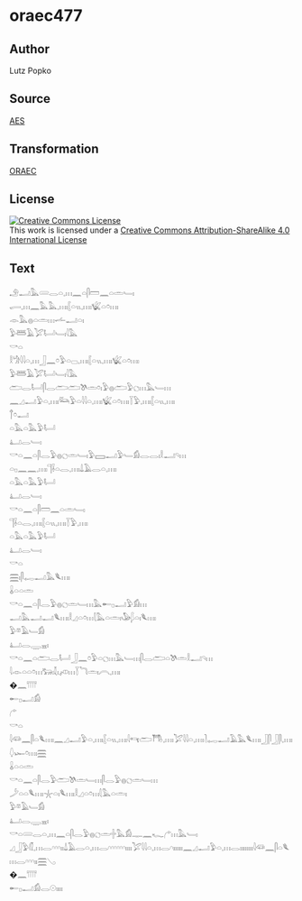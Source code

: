 # oraec477

## Author

Lutz Popko

## Source

[AES](https://github.com/simondschweitzer/aes)

## Transformation

[ORAEC](https://oraec.github.io/)

## License

<a rel="license" href="http://creativecommons.org/licenses/by-sa/4.0/"><img alt="Creative Commons License" style="border-width:0" src="https://i.creativecommons.org/l/by-sa/4.0/88x31.png" /></a><br />This work is licensed under a <a rel="license" href="http://creativecommons.org/licenses/by-sa/4.0/">Creative Commons Attribution-ShareAlike 4.0 International License</a>

## Text

𓄂𓂝𓅓𓄲𓂋𓏏𓈒𓏥𓈖𓏏𓋴𓏠𓈖𓏏𓏛𓄑𓏤<br>
𓂷𓈒𓏥𓈖𓅓𓅓𓈒𓏥𓏤𓐮𓏏𓏭𓈒𓏥𓏤𓆤𓏏𓏌𓏥𓏤<br>
𓁹𓅓𓐍𓏏𓏛𓏥𓌡𓂝𓏏𓏤<br>
𓅱𓆷𓄿𓅯𓂡𓄑𓏤𓇋𓅓<br>
𓎡𓏏<br>
𓎛𓀝𓇋𓇋𓏏𓈒𓏥𓃀𓈖𓏌𓅱𓏏𓊌𓈒𓏥𓏤𓐮𓏏𓏭𓈒𓏥𓏤𓆤𓏏𓏌𓏥𓏤<br>
𓅱𓆷𓄿𓅯𓂡𓄑𓏤𓇋𓅓<br>
𓂧𓂋𓂡𓋴𓂋𓂧𓂧𓌗𓏛𓏌𓏤𓅱𓐍𓂧𓅱𓐎𓏥𓅓𓄑𓏥<br>
𓈖𓈎𓂝𓅱𓏏𓈒𓏥𓏤𓃛𓅱𓏏𓇋𓇋𓏏𓈒𓏥𓏤𓆤𓏏𓏌𓏥𓏤𓇅𓅱𓈒𓏥𓏤𓐮𓏏𓏭𓈒𓏥𓏤<br>
𓐩𓏌𓂝<br>
𓏏𓅓𓏏𓅓𓅱𓂡<br>
𓂞𓂋𓄑𓏤<br>
𓎡𓏏𓈖𓏏𓋴𓂋𓅱𓐍𓐎𓏛𓄑𓏤𓅱𓈙𓂝𓅱𓄑𓀁𓂋𓂋𓏤𓎛𓂝𓄹𓏥<br>
𓏏𓊪𓈖𓈖𓈒𓏥𓏤𓊹𓌢𓏏𓂋𓈒𓏥𓏤𓍑𓄿𓂋𓏏𓈒𓏥𓏤<br>
𓏏𓅓𓏏𓅓𓅱𓂡<br>
𓂞𓂋𓄑𓏤<br>
𓎡𓏏𓈖𓏏𓋴𓏠𓈖𓏏𓏛𓄑𓏤<br>
𓊹𓌢𓏏𓂋𓈒𓏥𓏤𓐮𓏏𓏭𓈒𓏥𓏤𓇅𓅱𓈒𓏥𓏤<br>
𓏏𓅓𓏏𓅓𓅱𓂡<br>
𓂞𓂋𓄑𓏤<br>
𓎡𓏏<br>
𓈗𓏤𓋴𓉻𓂝𓅓𓆰𓏥𓏤<br>
𓏇𓏏𓏏𓏛<br>
𓎡𓏏𓈖𓏏𓋴𓂋𓅱𓐍𓐎𓏛𓄑𓏥𓅓𓄡𓊪𓂝𓅱𓀁𓏥<br>
𓂝𓅓𓂝𓂝𓆰𓏥𓏤𓎛𓈎𓏏𓏌𓏥𓇛𓅓𓏏𓏛𓏤𓅇𓆄𓏏𓏤𓆰𓏥𓏤<br>
𓅱𓎼𓄿𓄑𓀁<br>
𓂞𓂋𓇾𓈇𓏤<br>
𓎡𓏏𓈖𓏏𓂧𓂋𓂡𓃀𓈖𓏌𓅱𓏏𓐎𓏥𓅓𓄑𓏥𓋴𓂋𓂧𓏏𓌗𓏛𓎛𓂝𓄹𓏥<br>
𓇋𓁹𓏏𓏏𓏌𓏥𓃒𓏤𓇜𓏤𓌽𓏥𓇅𓆓𓏛𓏤𓇹𓈒𓏥𓏤<br>
�𓈖𓇲<br>
𓄡𓊪𓂝𓀁<br>
𓂐<br>
𓎡𓏏<br>
𓇋𓆛𓈖𓋴𓏏𓆰𓏥𓏤𓈖𓈎𓂝𓅱𓏏𓈒𓏥𓏤𓐮𓏏𓏭𓈒𓏥𓏤𓇋𓄞𓂧𓇭𓈒𓏥𓏤𓅯𓇋𓇋𓏏𓈒𓏥𓏤𓍘𓉻𓂝𓄿𓅓𓆰𓏥𓏤𓃀𓋴𓃀𓋴𓈒𓏥𓏤𓆭𓆱𓏌𓏥𓏤𓈗<br>
𓏇𓏏𓏏𓏛<br>
𓎡𓏏𓈖𓏏𓋴𓂋𓅱𓂧𓌗𓏛𓄑𓏥𓋴𓂋𓅱𓐍𓐎𓏛𓄑𓏥<br>
𓌳𓏏𓏏𓆰𓏥𓏤𓇼𓏏𓏤𓆰𓏥𓏤𓎛𓈎𓏏𓏌𓏥𓇛𓅓𓏏𓏛𓏤<br>
𓅱𓎼𓄿𓄑𓀁<br>
𓂞𓂋𓇾𓈇𓏤<br>
𓎡𓏏𓄲𓂋𓏏𓈒𓏥𓈖𓏏𓋴𓂋𓅱𓐍𓐎𓏛𓏶𓅓𓀁𓊃𓈖𓆑𓂐𓏥𓅓𓄑𓏤<br>
𓈎𓃀𓅱𓏁𓈒𓏥𓂋𓎆𓎆𓎆𓏤𓏤𓍑𓄿𓂋𓏏𓈒𓏥𓂋𓎆𓎆𓎆𓎆𓎆𓎆𓏤𓏤𓏤𓏤𓅯𓇋𓇋𓏏𓈒𓏥𓂋𓎆𓏤𓏤𓏤𓏤𓏤𓏤𓈖𓈎𓂝𓅱𓏏𓈒𓏥𓂋𓏤𓏤𓏤𓏤𓏤𓏤𓏤𓏤𓇋𓆛𓈖𓋴𓏏𓆰𓏥𓂋𓎆𓎆𓎆𓏤𓏤𓈗𓂅<br>
�𓈖𓇲<br>
𓄡𓊪𓂝𓀁𓂋𓇳𓏤𓏤𓏤𓏤<br>

